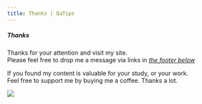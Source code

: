 ```yaml
---
title: Thanks | QaTips
---
```


##### Thanks

Thanks for your attention and visit my site.  
Please feel free to drop me a message via links in <a href="#footer">_the footer below_</a>  

If you found my content is valuable for your study, or your work.  
Feel free to support me by buying me a coffee. Thanks a lot.

<a href="https://www.buymeacoffee.com/longhoangly" target="_blank"><img src="https://img.buymeacoffee.com/button-api/?text=Buy me a coffee&emoji=&slug=longhoangly&button_colour=FFDD00&font_colour=000000&font_family=Cookie&outline_colour=000000&coffee_colour=ffffff"></a>
